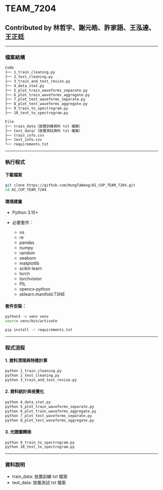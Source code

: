 # TEAM_7204

## Contributed by 林哲宇、謝元皓、許家語、王泓達、王正廷

---

### 檔案結構

``` markdown
Code
├── 1_train_cleaning.py
├── 2_test_cleaning.py
├── 3_train_and_test_resize.py
├── 4_data_stat.py
├── 5_plot_train_waveforms_separate.py
├── 6_plot_train_waveforms_aggregate.py
├── 7_plot_test_waveforms_separate.py
├── 8_plot_test_waveforms_aggregate.py
├── 9_train_to_spectrogram.py
├── 10_test_to_spectrogram.py

File
├── train_data（放置訓練資料 txt 檔案）
├── test_data/（放置測試資料 txt 檔案）
├── train_info.csv
├── test_info.csv
└── requirements.txt
```

---

### 執行程式

#### 下載檔案

```bash
git clone https://github.com/HungTaWang/AI_CUP_TEAM_7204.git
cd AI_CUP_TEAM_7204
```

#### 環境建置

- Python 3.10+

- 必要套件：

    - os
    - re
    - pandas
    - numpy
    - random
    - seaborn 
    - matplotlib
    - scikit-learn
    - torch
    - torchvision
    - PIL
    - opencv-python
    - sklearn.manifold.TSNE

#### 套件安裝：

``` bash
python3 -m venv venv
source venv/bin/activate
``` 

``` bash
pip install -r requirements.txt
```

---

### 程式流程

#### 1. 資料清理與特徵計算

```bash
python 1_train_cleaning.py
python 2_test_cleaning.py
python 3_train_and_test_resize.py
```

#### 2. 資料統計與視覺化

```bash
python 4_data_stat.py
python 5_plot_train_waveforms_separate.py
python 6_plot_train_waveforms_aggregate.py
python 7_plot_test_waveforms_separate.py
python 8_plot_test_waveforms_aggregate.py
```

#### 3. 光譜圖轉換

```bash
python 9_train_to_spectrogram.py
python 10_test_to_spectrogram.py
```

---

### 資料說明

- train_data: 放置訓練 txt 檔案
- test_data: 放置測試 txt 檔案
